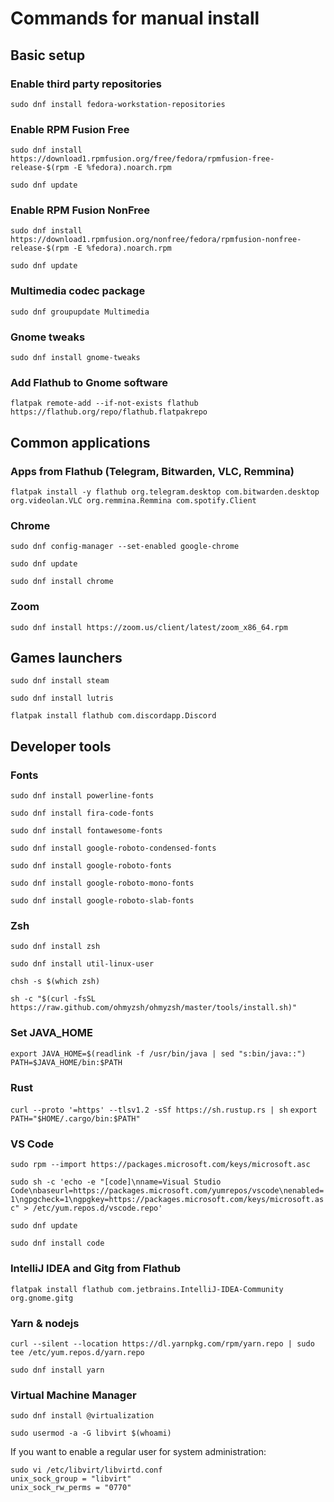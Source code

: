 # Commands for manual install

## Basic setup

### Enable third party repositories

`sudo dnf install fedora-workstation-repositories`

### Enable RPM Fusion Free

`sudo dnf install https://download1.rpmfusion.org/free/fedora/rpmfusion-free-release-$(rpm -E %fedora).noarch.rpm`

`sudo dnf update`

### Enable RPM Fusion NonFree

`sudo dnf install https://download1.rpmfusion.org/nonfree/fedora/rpmfusion-nonfree-release-$(rpm -E %fedora).noarch.rpm`

`sudo dnf update`

### Multimedia codec package

`sudo dnf groupupdate Multimedia`

### Gnome tweaks

`sudo dnf install gnome-tweaks`

### Add Flathub to Gnome software

`flatpak remote-add --if-not-exists flathub https://flathub.org/repo/flathub.flatpakrepo`

## Common applications

### Apps from Flathub (Telegram, Bitwarden, VLC, Remmina)

`flatpak install -y flathub org.telegram.desktop com.bitwarden.desktop org.videolan.VLC org.remmina.Remmina com.spotify.Client`

### Chrome

`sudo dnf config-manager --set-enabled google-chrome`

`sudo dnf update`

`sudo dnf install chrome`

### Zoom

`sudo dnf install https://zoom.us/client/latest/zoom_x86_64.rpm`

## Games launchers

`sudo dnf install steam`

`sudo dnf install lutris`

`flatpak install flathub com.discordapp.Discord`

## Developer tools

### Fonts

`sudo dnf install powerline-fonts`

`sudo dnf install fira-code-fonts`

`sudo dnf install fontawesome-fonts`

`sudo dnf install google-roboto-condensed-fonts`

`sudo dnf install google-roboto-fonts`

`sudo dnf install google-roboto-mono-fonts`

`sudo dnf install google-roboto-slab-fonts`

### Zsh

`sudo dnf install zsh`

`sudo dnf install util-linux-user`

`chsh -s $(which zsh)`

`sh -c "$(curl -fsSL https://raw.github.com/ohmyzsh/ohmyzsh/master/tools/install.sh)"`

### Set JAVA_HOME

`export JAVA_HOME=$(readlink -f /usr/bin/java | sed "s:bin/java::")`
`PATH=$JAVA_HOME/bin:$PATH`

### Rust

`curl --proto '=https' --tlsv1.2 -sSf https://sh.rustup.rs | sh`
`export PATH="$HOME/.cargo/bin:$PATH"`

### VS Code

`sudo rpm --import https://packages.microsoft.com/keys/microsoft.asc`

`sudo sh -c 'echo -e "[code]\nname=Visual Studio Code\nbaseurl=https://packages.microsoft.com/yumrepos/vscode\nenabled=1\ngpgcheck=1\ngpgkey=https://packages.microsoft.com/keys/microsoft.asc" > /etc/yum.repos.d/vscode.repo'`

`sudo dnf update`

`sudo dnf install code`

### IntelliJ IDEA and Gitg from Flathub

`flatpak install flathub com.jetbrains.IntelliJ-IDEA-Community org.gnome.gitg`

### Yarn & nodejs

`curl --silent --location https://dl.yarnpkg.com/rpm/yarn.repo | sudo tee /etc/yum.repos.d/yarn.repo`

`sudo dnf install yarn`

### Virtual Machine Manager

`sudo dnf install @virtualization`

`sudo usermod -a -G libvirt $(whoami)`

If you want to enable a regular user for system administration:

```
sudo vi /etc/libvirt/libvirtd.conf
unix_sock_group = "libvirt"
unix_sock_rw_perms = "0770"
```
